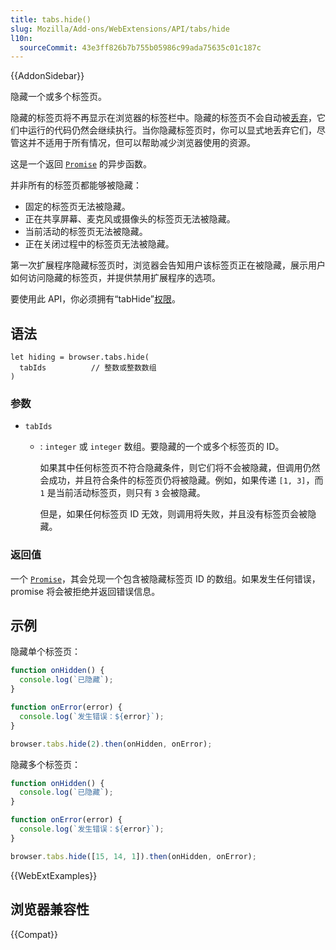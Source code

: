 ```yaml
---
title: tabs.hide()
slug: Mozilla/Add-ons/WebExtensions/API/tabs/hide
l10n:
  sourceCommit: 43e3ff826b7b755b05986c99ada75635c01c187c
---
```


{{AddonSidebar}}

隐藏一个或多个标签页。

隐藏的标签页将不再显示在浏览器的标签栏中。隐藏的标签页不会自动被[丢弃](/zh-CN/docs/Mozilla/Add-ons/WebExtensions/API/tabs/discard)，它们中运行的代码仍然会继续执行。当你隐藏标签页时，你可以显式地丢弃它们，尽管这并不适用于所有情况，但可以帮助减少浏览器使用的资源。

这是一个返回 [`Promise`](/zh-CN/docs/Web/JavaScript/Reference/Global_Objects/Promise) 的异步函数。

并非所有的标签页都能够被隐藏：

- 固定的标签页无法被隐藏。
- 正在共享屏幕、麦克风或摄像头的标签页无法被隐藏。
- 当前活动的标签页无法被隐藏。
- 正在关闭过程中的标签页无法被隐藏。

第一次扩展程序隐藏标签页时，浏览器会告知用户该标签页正在被隐藏，展示用户如何访问隐藏的标签页，并提供禁用扩展程序的选项。

要使用此 API，你必须拥有“tabHide”[权限](/zh-CN/docs/Mozilla/Add-ons/WebExtensions/manifest.json/permissions)。

## 语法

```js-nolint
let hiding = browser.tabs.hide(
  tabIds          // 整数或整数数组
)
```

### 参数

- `tabIds`

  - : `integer` 或 `integer` 数组。要隐藏的一个或多个标签页的 ID。

    如果其中任何标签页不符合隐藏条件，则它们将不会被隐藏，但调用仍然会成功，并且符合条件的标签页仍将被隐藏。例如，如果传递 `[1, 3]`，而 `1` 是当前活动标签页，则只有 `3` 会被隐藏。

    但是，如果任何标签页 ID 无效，则调用将失败，并且没有标签页会被隐藏。

### 返回值

一个 [`Promise`](/zh-CN/docs/Web/JavaScript/Reference/Global_Objects/Promise)，其会兑现一个包含被隐藏标签页 ID 的数组。如果发生任何错误，promise 将会被拒绝并返回错误信息。

## 示例

隐藏单个标签页：

```js
function onHidden() {
  console.log(`已隐藏`);
}

function onError(error) {
  console.log(`发生错误：${error}`);
}

browser.tabs.hide(2).then(onHidden, onError);
```

隐藏多个标签页：

```js
function onHidden() {
  console.log(`已隐藏`);
}

function onError(error) {
  console.log(`发生错误：${error}`);
}

browser.tabs.hide([15, 14, 1]).then(onHidden, onError);
```

{{WebExtExamples}}

## 浏览器兼容性

{{Compat}}
